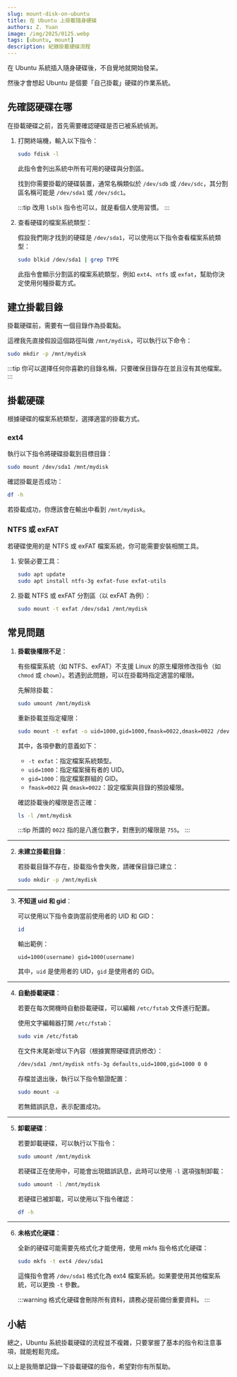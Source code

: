 ```yaml
---
slug: mount-disk-on-ubuntu
title: 在 Ubuntu 上掛載隨身硬碟
authors: Z. Yuan
image: /img/2025/0125.webp
tags: [ubuntu, mount]
description: 紀錄掛載硬碟流程
---
```


在 Ubuntu 系統插入隨身硬碟後，不自覺地就開始發呆。

然後才會想起 Ubuntu 是個要「自己掛載」硬碟的作業系統。

<!-- truncate -->

## 先確認硬碟在哪

在掛載硬碟之前，首先需要確認硬碟是否已被系統偵測。

1. 打開終端機，輸入以下指令：

   ```bash
   sudo fdisk -l
   ```

   此指令會列出系統中所有可用的硬碟與分割區。

   找到你需要掛載的硬碟裝置，通常名稱類似於 `/dev/sdb` 或 `/dev/sdc`，其分割區名稱可能是 `/dev/sda1` 或 `/dev/sdc1`。

   :::tip
   改用 `lsblk` 指令也可以，就是看個人使用習慣。
   :::

2. 查看硬碟的檔案系統類型：

   假設我們剛才找到的硬碟是 `/dev/sda1`，可以使用以下指令查看檔案系統類型：

   ```bash
   sudo blkid /dev/sda1 | grep TYPE
   ```

   此指令會顯示分割區的檔案系統類型，例如 `ext4`、`ntfs` 或 `exfat`，幫助你決定使用何種掛載方式。

## 建立掛載目錄

掛載硬碟前，需要有一個目錄作為掛載點。

這裡我先直接假設這個路徑叫做 `/mnt/mydisk`，可以執行以下命令：

```bash
sudo mkdir -p /mnt/mydisk
```

:::tip
你可以選擇任何你喜歡的目錄名稱，只要確保目錄存在並且沒有其他檔案。
:::

## 掛載硬碟

根據硬碟的檔案系統類型，選擇適當的掛載方式。

### ext4

執行以下指令將硬碟掛載到目標目錄：

```bash
sudo mount /dev/sda1 /mnt/mydisk
```

確認掛載是否成功：

```bash
df -h
```

若掛載成功，你應該會在輸出中看到 `/mnt/mydisk`。

### NTFS 或 exFAT

若硬碟使用的是 NTFS 或 exFAT 檔案系統，你可能需要安裝相關工具。

1. 安裝必要工具：

   ```bash
   sudo apt update
   sudo apt install ntfs-3g exfat-fuse exfat-utils
   ```

2. 掛載 NTFS 或 exFAT 分割區（以 exFAT 為例）：

   ```bash
   sudo mount -t exfat /dev/sda1 /mnt/mydisk
   ```

## 常見問題

1. **掛載後權限不足**：

   有些檔案系統（如 NTFS、exFAT）不支援 Linux 的原生權限修改指令（如 `chmod` 或 `chown`）。若遇到此問題，可以在掛載時指定適當的權限。

   先解除掛載：

   ```bash
   sudo umount /mnt/mydisk
   ```

   重新掛載並指定權限：

   ```bash
   sudo mount -t exfat -o uid=1000,gid=1000,fmask=0022,dmask=0022 /dev/sda1 /mnt/mydisk
   ```

   其中，各項參數的意義如下：

   - `-t exfat`：指定檔案系統類型。
   - `uid=1000`：指定檔案擁有者的 UID。
   - `gid=1000`：指定檔案群組的 GID。
   - `fmask=0022` 與 `dmask=0022`：設定檔案與目錄的預設權限。

   確認掛載後的權限是否正確：

   ```bash
   ls -l /mnt/mydisk
   ```

   :::tip
   所謂的 `0022` 指的是八進位數字，對應到的權限是 `755`。
   :::

---

2. **未建立掛載目錄**：

   若掛載目錄不存在，掛載指令會失敗，請確保目錄已建立：

   ```bash
   sudo mkdir -p /mnt/mydisk
   ```

---

3. **不知道 uid 和 gid**：

   可以使用以下指令查詢當前使用者的 UID 和 GID：

   ```bash
   id
   ```

   輸出範例：

   ```
   uid=1000(username) gid=1000(username)
   ```

   其中，`uid` 是使用者的 UID，`gid` 是使用者的 GID。

---

4. **自動掛載硬碟**：

   若要在每次開機時自動掛載硬碟，可以編輯 `/etc/fstab` 文件進行配置。

   使用文字編輯器打開 `/etc/fstab`：

   ```bash
   sudo vim /etc/fstab
   ```

   在文件末尾新增以下內容（根據實際硬碟資訊修改）：

   ```bash
   /dev/sda1 /mnt/mydisk ntfs-3g defaults,uid=1000,gid=1000 0 0
   ```

   存檔並退出後，執行以下指令驗證配置：

   ```bash
   sudo mount -a
   ```

   若無錯誤訊息，表示配置成功。

---

5. **卸載硬碟**：

   若要卸載硬碟，可以執行以下指令：

   ```bash
   sudo umount /mnt/mydisk
   ```

   若硬碟正在使用中，可能會出現錯誤訊息，此時可以使用 `-l` 選項強制卸載：

   ```bash
   sudo umount -l /mnt/mydisk
   ```

   若硬碟已被卸載，可以使用以下指令確認：

   ```bash
   df -h
   ```

---

6. **未格式化硬碟**：

   全新的硬碟可能需要先格式化才能使用，使用 mkfs 指令格式化硬碟：

   ```bash
   sudo mkfs -t ext4 /dev/sda1
   ```

   這條指令會將 `/dev/sda1` 格式化為 ext4 檔案系統。如果要使用其他檔案系統，可以更換 `-t` 參數。

   :::warning
   格式化硬碟會刪除所有資料，請務必提前備份重要資料。
   :::

## 小結

總之，Ubuntu 系統掛載硬碟的流程並不複雜，只要掌握了基本的指令和注意事項，就能輕鬆完成。

以上是我簡單記錄一下掛載硬碟的指令，希望對你有所幫助。
